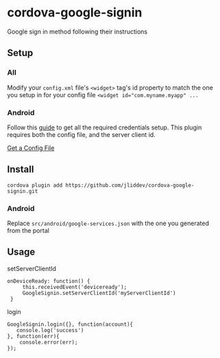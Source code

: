 # cordova-google-signin
Google sign in method following their instructions

## Setup

### All

Modify your `config.xml` file's `<widget>` tag's id property to match the one you setup in for your config file `<widget id="com.myname.myapp" ...` 

### Android

Follow this [guide](https://developers.google.com/identity/sign-in/android/start) to get all the required credentials setup. This plugin requires both the config file, and the server client id.

[Get a Config File](https://developers.google.com/mobile/add?platform=android&cntapi=signin&cntapp=Default%20Demo%20App&cntpkg=com.google.samples.quickstart.signin&cnturl=https:%2F%2Fdevelopers.google.com%2Fidentity%2Fsign-in%2Fandroid%2Fstart%3Fconfigured%3Dtrue&cntlbl=Continue%20with%20Try%20Sign-In)

## Install

`cordova plugin add https://github.com/jliddev/cordova-google-signin.git`

### Android
Replace `src/android/google-services.json` with the one you generated from the portal

## Usage

setServerClientId

```
onDeviceReady: function() {
     this.receivedEvent('deviceready');
     GoogleSignin.setServerClientId('myServerClientId')
 }
 ```
 
login

```
GoogleSignin.login({}, function(account){
   console.log('success') 
}, function(err){
    console.error(err);
});
```
